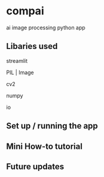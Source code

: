 # compai
 ai image processing python app

## Libaries used

streamlit

PIL | Image

cv2

numpy

io

## Set up / running the app


## Mini How-to tutorial


## Future updates

